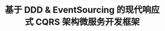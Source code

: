 ---
layout: home
title: 基于 DDD & EventSourcing 的现代响应式 CQRS 架构微服务开发框架
hero:
  name: "Wow"
  text: "领域模型即服务"
  tagline: "基于 DDD & EventSourcing 的现代响应式 CQRS 架构微服务开发框架"
  image:
    src: /images/logo.svg
    alt: Wow
  actions:
    - theme: brand
      text: 快速上手
      link: /guide/getting-started
    - theme: alt
      text: 项目介绍
      link: /guide/introduction

features:
- title: 领域模型即服务
  details: 仅需编写领域模型，即可完成服务开发，Wow 自动为您准备好 OpenAPI 接口。因为高效，CRUD 也值得 DDD。
- title: 测试套件
  details: 基于 Given->When->Expect 模式的测试套件，助力开发者轻松实现 80% 以上的测试覆盖率，确保高质量应用交付
  link: /guide/test-suite
- title: 高性能
  details: Aggregate+EventSourcing、CQRS 架构，写操作仅需进行 AppendOnly 操作，读操作则利用面向查询的搜索引擎
  link: /guide/perf-test
- title: 可伸缩性
  details: 无需考虑数据库关系模式、分片规则等问题，代码无需变更，即可轻松实现水平伸缩
- title: 分布式事务 (Saga)
  details: 利用 Saga 编排模式精心管理复杂多服务之间的事务流程，以降低分布式事务的复杂性
  link: /guide/saga
- title: 事件补偿自动化
  details: 提供可视化的事件补偿控制台和自动补偿机制，确保系统数据的最终一致性
  link: /guide/event-compensation
- title: 端到端可观测 (Observability)
  details: 集成 OpenTelemetry，实现系统的端到端可观测性，助力监控和调试，解决CQRS模式可能引起的系统复杂性问题
  link: /guide/advanced/observability
- title: 响应式编程 (Reactive)
  details: 基于响应式编程模型使系统更适应异步和并发操作，提高整体响应性能。通过异步消息传递，系统组件以非阻塞方式通信，降低系统开销、增强系统弹性，确保高负载和低负载时均能保持即时响应性。
- title: 商业智能
  details: 全量状态事件（快照+领域事件）、聚合命令实时数据分析、操作审计，为业务决策提供有力支持
  link: /guide/bi
---